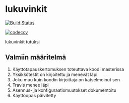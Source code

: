 # lukuvinkit
[![Build Status](https://travis-ci.org/OAarne/lukuvinkit.svg?branch=master)](https://travis-ci.org/OAarne/lukuvinkit)

[![codecov](https://codecov.io/gh/OAarne/lukuvinkit/branch/master/graph/badge.svg)](https://codecov.io/gh/OAarne/lukuvinkit)

lukuvinkit tutuksi

## Valmiin määritelmä
1. Käyttötapauskertomuksen toteuttava koodi masterissa
2. Yksikkötestit on kirjoitettu ja menevät läpi
3. Joku muu kuin koodin kirjoittaja on katselmoinut sen
4. Travis menee läpi
5. Asennus- ja konfiguraatiomuutokset dokumentoitu
6. Käyttöopas päivitetty

